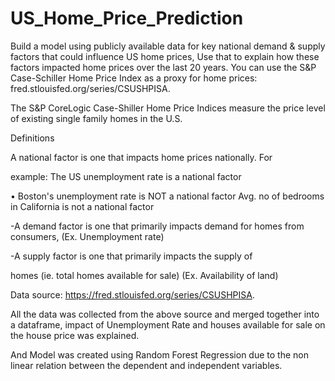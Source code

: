 # US_Home_Price_Prediction
Build a model using publicly available data for key national demand & supply factors that could influence US home prices, Use that to explain how these factors impacted home prices over the last 20 years. You can use the S&P Case-Schiller Home Price Index as a proxy for home prices: fred.stlouisfed.org/series/CSUSHPISA.

The S&P CoreLogic Case-Shiller Home Price Indices measure the price level of existing single family homes in the U.S.

Definitions

A national factor is one that impacts home prices nationally. For

example: The US unemployment rate is a national factor

• Boston's unemployment rate is NOT a national factor Avg. no of bedrooms in California is not a national factor

-A demand factor is one that primarily impacts demand for homes from consumers, (Ex. Unemployment rate)

-A supply factor is one that primarily impacts the supply of

homes (ie. total homes available for sale) (Ex. Availability of land)

Data source: https://fred.stlouisfed.org/series/CSUSHPISA.

All the data was collected from the above source and merged together into a dataframe, impact of Unemployment Rate and houses available for sale on the house price was explained.

And Model was created using Random Forest Regression due to the non linear relation between the dependent and independent variables.
